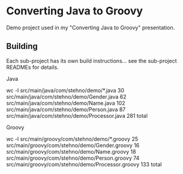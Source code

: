 # Converting Java to Groovy

Demo project used in my "Converting Java to Groovy" presentation.

## Building

Each sub-project has its own build instructions... see the sub-project READMEs for details.


Java

wc -l src/main/java/com/stehno/demo/*.java
  30 src/main/java/com/stehno/demo/Gender.java
  62 src/main/java/com/stehno/demo/Name.java
 102 src/main/java/com/stehno/demo/Person.java
  87 src/main/java/com/stehno/demo/Processor.java
 281 total

Groovy

wc -l src/main/groovy/com/stehno/demo/*.groovy
  25 src/main/groovy/com/stehno/demo/Gender.groovy
  16 src/main/groovy/com/stehno/demo/Name.groovy
  18 src/main/groovy/com/stehno/demo/Person.groovy
  74 src/main/groovy/com/stehno/demo/Processor.groovy
 133 total
